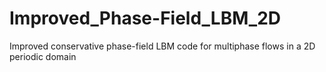 # Improved_Phase-Field_LBM_2D
Improved conservative phase-field LBM code for multiphase flows in a 2D periodic domain

